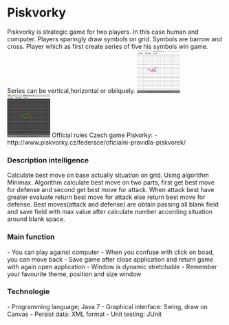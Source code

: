 <h1> Piskvorky </H1>
Piskvorky is strategic game for two players. In this case human and computer. 
Players sparingly draw symbols on grid. Symbols are barrow and cross. 
Player which as first create series of five his symbols win game. Series can
be vertical,horizontal or obliquely.

<img src="https://github.com/JiriCagis/Piskvorky/blob/master/piskvorky_white.jpg" height="100" width="100"/>
<img src="https://github.com/JiriCagis/Piskvorky/blob/master/piskvorky_dark.jpg"  height="100" width="100"/>
Official rules Czech game Piskorky:
- http://www.piskvorky.cz/federace/oficialni-pravidla-piskvorek/

<H3> Description intelligence </H3>
Calculate best move on base actually situation on grid.
Using algorithm Minimax. Algorithm calculate best move on
two parts, first get best move for defense and second get best
move for attack. When attack best have greater evaluate return
best move for attack else return best move for defense.
Best moves(attack and defense) are obtain passing all 
blank field and save field with max value after calculate
number according situation around blank space.

<H3>Main function</H3>
- You can play against computer
- When you confuse with click on boad, you can move back
- Save game after close application and return game with again open application
- Window is dynamic stretchable
- Remember your favourite theme, position and size window

<H3>Technologie</H3>
- Programming language; Java 7
- Graphical interface: Swing, draw on Canvas
- Persist data: XML format
- Unit testing: JUnit
